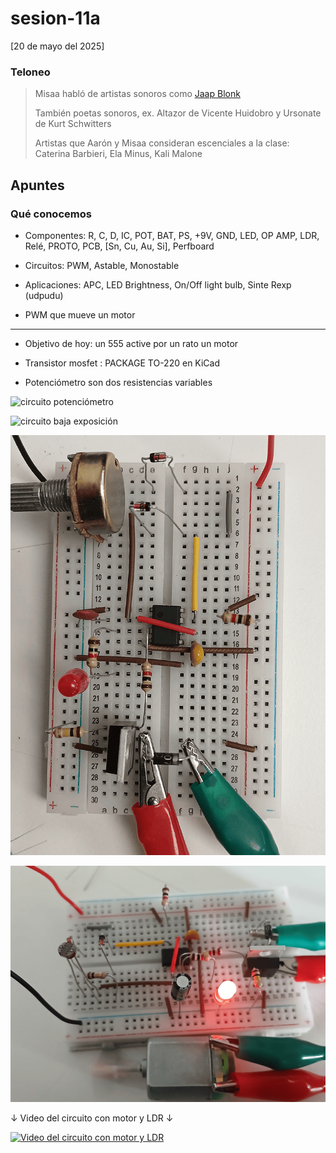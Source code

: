 # sesion-11a

[20 de mayo del 2025]

### Teloneo

> Misaa habló de artistas sonoros como [Jaap Blonk](http://www.jaapblonk.com/)
>
> También poetas sonoros, ex. Altazor de Vicente Huidobro y Ursonate de Kurt Schwitters
>
> Artistas que Aarón y Misaa consideran escenciales a la clase: Caterina Barbieri, Ela Minus, Kali Malone

## Apuntes

### Qué conocemos

- Componentes: R, C, D, IC, POT, BAT, PS, +9V, GND, LED, OP AMP, LDR, Relé, PROTO, PCB, [Sn, Cu, Au, Si], Perfboard

- Circuitos: PWM, Astable, Monostable

- Aplicaciones: APC, LED Brightness, On/Off light bulb, Sinte Rexp (udpudu)

- PWM que mueve un motor

***

- Objetivo de hoy: un 555 active por un rato un motor

- Transistor mosfet : PACKAGE TO-220 en KiCad

- Potenciómetro son dos resistencias variables

![circuito potenciómetro](./archivos/potenciometro_1.gif)

![circuito baja exposición](./archivos/potenciometro_2.gif)

![circuito para motor](./archivos/motor_1.png)

![circuito con motor](./archivos/motor_2.png)

&darr; Video del circuito con motor y LDR &darr;

[![Video del circuito con motor y LDR](https://img.youtube.com/vi/V-apsD5WPf8/0.jpg)](https://www.youtube.com/watch?v=V-apsD5WPf8)
